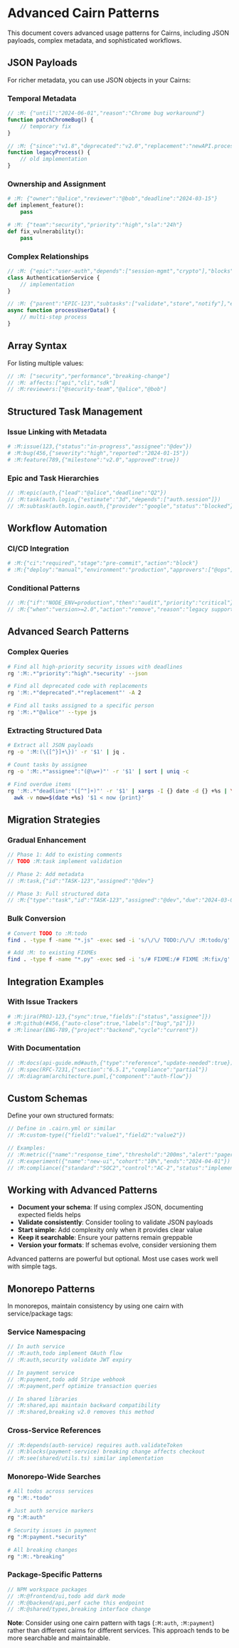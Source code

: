 # Advanced Cairn Patterns
<!-- :M: tldr Advanced patterns including JSON payloads and complex workflows -->
<!-- :M: guide Advanced usage patterns and sophisticated techniques -->

This document covers advanced usage patterns for Cairns, including JSON payloads, complex metadata, and sophisticated workflows.

## JSON Payloads

For richer metadata, you can use JSON objects in your Cairns:

### Temporal Metadata
```javascript
// :M: {"until":"2024-06-01","reason":"Chrome bug workaround"}
function patchChromeBug() {
    // temporary fix
}

// :M: {"since":"v1.8","deprecated":"v2.0","replacement":"newAPI.process"}
function legacyProcess() {
    // old implementation
}
```

### Ownership and Assignment
```python
# :M: {"owner":"@alice","reviewer":"@bob","deadline":"2024-03-15"}
def implement_feature():
    pass

# :M: {"team":"security","priority":"high","sla":"24h"}
def fix_vulnerability():
    pass
```

### Complex Relationships
```typescript
// :M: {"epic":"user-auth","depends":["session-mgmt","crypto"],"blocks":["checkout"]}
class AuthenticationService {
    // implementation
}

// :M: {"parent":"EPIC-123","subtasks":["validate","store","notify"],"estimate":"5d"}
async function processUserData() {
    // multi-step process
}
```

## Array Syntax

For listing multiple values:

```javascript
// :M: ["security","performance","breaking-change"]
// :M: affects:["api","cli","sdk"]
// :M:reviewers:["@security-team","@alice","@bob"]
```

## Structured Task Management

### Issue Linking with Metadata
```python
# :M:issue(123,{"status":"in-progress","assignee":"@dev"})
# :M:bug(456,{"severity":"high","reported":"2024-01-15"})
# :M:feature(789,{"milestone":"v2.0","approved":true})
```

### Epic and Task Hierarchies
```javascript
// :M:epic(auth,{"lead":"@alice","deadline":"Q2"})
// :M:task(auth.login,{"estimate":"3d","depends":["auth.session"]})
// :M:subtask(auth.login.oauth,{"provider":"google","status":"blocked"})
```

## Workflow Automation

### CI/CD Integration
```yaml
# :M:{"ci":"required","stage":"pre-commit","action":"block"}
# :M:{"deploy":"manual","environment":"production","approvers":["@ops"]}
```

### Conditional Patterns
```javascript
// :M:{"if":"NODE_ENV=production","then":"audit","priority":"critical"}
// :M:{"when":"version>=2.0","action":"remove","reason":"legacy support"}
```

## Advanced Search Patterns

### Complex Queries
```bash
# Find all high-priority security issues with deadlines
rg ':M:.*"priority":"high".*security' --json

# Find all deprecated code with replacements
rg ':M:.*"deprecated".*"replacement"' -A 2

# Find all tasks assigned to a specific person
rg ':M:.*"@alice"' --type js
```

### Extracting Structured Data
```bash
# Extract all JSON payloads
rg -o ':M:(\{[^}]+\})' -r '$1' | jq .

# Count tasks by assignee
rg -o ':M:.*"assignee":"(@\w+)"' -r '$1' | sort | uniq -c

# Find overdue items
rg ':M:.*"deadline":"([^"]+)"' -r '$1' | xargs -I {} date -d {} +%s | \
  awk -v now=$(date +%s) '$1 < now {print}'
```

## Migration Strategies

### Gradual Enhancement
```javascript
// Phase 1: Add to existing comments
// TODO :M:task implement validation

// Phase 2: Add metadata
// :M:task,{"id":"TASK-123","assigned":"@dev"}

// Phase 3: Full structured data
// :M:{"type":"task","id":"TASK-123","assigned":"@dev","due":"2024-03-01"}
```

### Bulk Conversion
```bash
# Convert TODO to :M:todo
find . -type f -name "*.js" -exec sed -i 's/\/\/ TODO:/\/\/ :M:todo/g' {} +

# Add :M: to existing FIXMEs
find . -type f -name "*.py" -exec sed -i 's/# FIXME:/# FIXME :M:fix/g' {} +
```

## Integration Examples

### With Issue Trackers
```python
# :M:jira(PROJ-123,{"sync":true,"fields":["status","assignee"]})
# :M:github(#456,{"auto-close":true,"labels":["bug","p1"]})
# :M:linear(ENG-789,{"project":"backend","cycle":"current"})
```

### With Documentation
```javascript
// :M:docs(api-guide.md#auth,{"type":"reference","update-needed":true})
// :M:spec(RFC-7231,{"section":"6.5.1","compliance":"partial"})
// :M:diagram(architecture.puml,{"component":"auth-flow"})
```

## Custom Schemas

Define your own structured formats:

```javascript
// Define in .cairn.yml or similar
// :M:custom-type({"field1":"value1","field2":"value2"})

// Examples:
// :M:metric({"name":"response_time","threshold":"200ms","alert":"pagerduty"})
// :M:experiment({"name":"new-ui","cohort":"10%","ends":"2024-04-01"})
// :M:compliance({"standard":"SOC2","control":"AC-2","status":"implemented"})
```

## Working with Advanced Patterns

- **Document your schema**: If using complex JSON, documenting expected fields helps
- **Validate consistently**: Consider tooling to validate JSON payloads
- **Start simple**: Add complexity only when it provides clear value
- **Keep it searchable**: Ensure your patterns remain greppable
- **Version your formats**: If schemas evolve, consider versioning them

Advanced patterns are powerful but optional. Most use cases work well with simple tags.

## Monorepo Patterns

In monorepos, maintain consistency by using one cairn with service/package tags:

### Service Namespacing
```javascript
// In auth service
// :M:auth,todo implement OAuth flow
// :M:auth,security validate JWT expiry

// In payment service
// :M:payment,todo add Stripe webhook
// :M:payment,perf optimize transaction queries

// In shared libraries
// :M:shared,api maintain backward compatibility
// :M:shared,breaking v2.0 removes this method
```

### Cross-Service References
```typescript
// :M:depends(auth-service) requires auth.validateToken
// :M:blocks(payment-service) breaking change affects checkout
// :M:see(shared/utils.ts) similar implementation
```

### Monorepo-Wide Searches
```bash
# All todos across services
rg ":M:.*todo"

# Just auth service markers
rg ":M:auth"

# Security issues in payment
rg ":M:payment.*security"

# All breaking changes
rg ":M:.*breaking"
```

### Package-Specific Patterns
```javascript
// NPM workspace packages
// :M:@frontend/ui,todo add dark mode
// :M:@backend/api,perf cache this endpoint
// :M:@shared/types,breaking interface change
```

**Note**: Consider using one cairn pattern with tags (`:M:auth`, `:M:payment`) rather than different cairns for different services. This approach tends to be more searchable and maintainable.